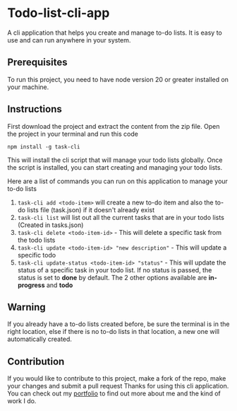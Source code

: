 # Todo-list-cli-app

A cli application that helps you create and manage to-do lists. It is easy to use and can run anywhere in your system.

## Prerequisites

To run this project, you need to have node version 20 or greater installed on your machine.

## Instructions

First download the project and extract the content from the zip file. Open the project in your terminal and run this code

```
npm install -g task-cli
```

This will install the cli script that will manage your todo lists globally. Once the script is installed, you can start creating and managing your todo lists.

Here are a list of commands you can run on this application to manage your to-do lists

1. `task-cli add <todo-item>` will create a new to-do item and also the to-do lists file (task.json) if it doesn't already exist
2. `task-cli list` will list out all the current tasks that are in your todo lists (Created in tasks.json)
3. `task-cli delete <todo-item-id>` - This will delete a specific task from the todo lists
4. `task-cli update <todo-item-id> "new description"` - This will update a specific todo
5. `task-cli update-status <todo-item-id> "status"` - This will update the status of a specific task in your todo list. If no status is passed, the status is set to **done** by default. The 2 other options available are **in-progress** and **todo**

## Warning

If you already have a to-do lists created before, be sure the terminal is in the right location, else if there is no to-do lists in that location, a new one will automatically created.

## Contribution

If you would like to contribute to this project, make a fork of the repo, make your changes and submit a pull request
Thanks for using this cli application.
You can check out my [portfolio](https://kansoldev.netlify.app) to find out more about me and the kind of work I do.
